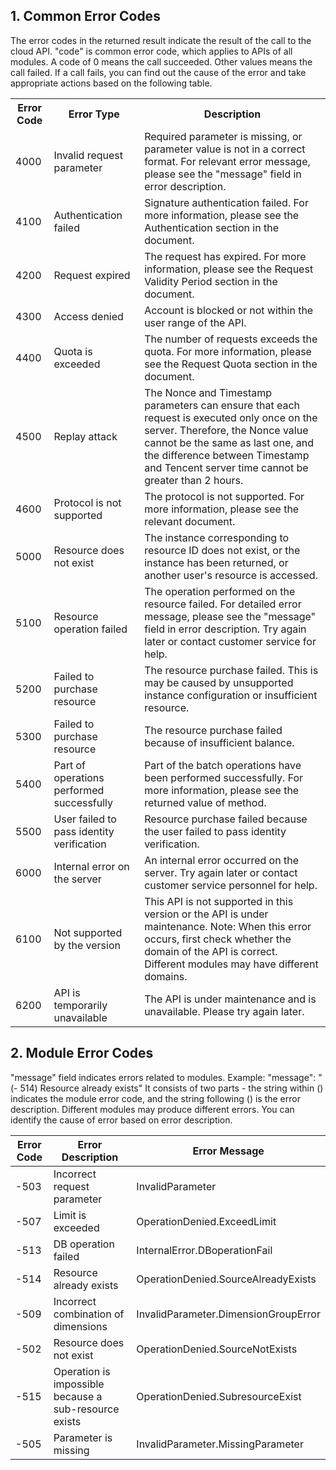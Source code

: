 ## 1. Common Error Codes
The error codes in the returned result indicate the result of the call to the cloud API. "code" is common error code, which applies to APIs of all modules. A code of 0 means the call succeeded. Other values means the call failed. If a call fails, you can find out the cause of the error and take appropriate actions based on the following table.

<table class="t">
<tbody><tr>
<th> <b>Error Code</b>
</th><th> <b>Error Type</b>
</th><th> <b>Description</b>
</th></tr>
<tr>
<td> 4000
</td><td> Invalid request parameter
</td><td> Required parameter is missing, or parameter value is not in a correct format. For relevant error message, please see the "message" field in error description.
</td></tr>
<tr>
<td> 4100
</td><td> Authentication failed
</td><td> Signature authentication failed. For more information, please see the Authentication section in the document.
</td></tr>
<tr>
<td> 4200
</td><td> Request expired
</td><td> The request has expired. For more information, please see the Request Validity Period section in the document.
</td></tr>
<tr>
<td> 4300
</td><td> Access denied
</td><td> Account is blocked or not within the user range of the API.
</td></tr>
<tr>
<td> 4400
</td><td> Quota is exceeded
</td><td> The number of requests exceeds the quota. For more information, please see the Request Quota section in the document.
</td></tr>
<tr>
<td> 4500
</td><td> Replay attack
</td><td> The Nonce and Timestamp parameters can ensure that each request is executed only once on the server. Therefore, the Nonce value cannot be the same as last one, and the difference between Timestamp and Tencent server time cannot be greater than 2 hours.
</td></tr>
<tr>
<td> 4600
</td><td> Protocol is not supported
</td><td> The protocol is not supported. For more information, please see the relevant document.
</td></tr>
<tr>
<td> 5000
</td><td> Resource does not exist
</td><td> The instance corresponding to resource ID does not exist, or the instance has been returned, or another user's resource is accessed.
</td></tr>
<tr>
<td> 5100
</td><td> Resource operation failed
</td><td> The operation performed on the resource failed. For detailed error message, please see the "message" field in error description. Try again later or contact customer service for help.
</td></tr>
<tr>
<td> 5200
</td><td> Failed to purchase resource
</td><td> The resource purchase failed. This is may be caused by unsupported instance configuration or insufficient resource.
</td></tr>
<tr>
<td> 5300
</td><td> Failed to purchase resource
</td><td> The resource purchase failed because of insufficient balance.
</td></tr>
<tr>
<td> 5400
</td><td> Part of operations performed successfully
</td><td> Part of the batch operations have been performed successfully. For more information, please see the returned value of method.
</td></tr>
<tr>
<td> 5500
</td><td> User failed to pass identity verification
</td><td> Resource purchase failed because the user failed to pass identity verification.
</td></tr>
<tr>
<td> 6000
</td><td> Internal error on the server
</td><td> An internal error occurred on the server. Try again later or contact customer service personnel for help.
</td></tr>
<tr>
<td> 6100
</td><td> Not supported by the version
</td><td> This API is not supported in this version or the API is under maintenance. Note:  When this error occurs, first check whether the domain of the API is correct. Different modules may have different domains.
</td></tr>
<tr>
<td> 6200
</td><td> API is temporarily unavailable
</td><td> The API is under maintenance and is unavailable. Please try again later.
</td></tr></tbody></table>

## 2. Module Error Codes
"message" field indicates errors related to modules.
Example:
"message": "(- 514) Resource already exists"
It consists of two parts - the string within () indicates the module error code, and the string following () is the error description.
Different modules may produce different errors. You can identify the cause of error based on error description.


| Error Code | Error Description    | Error Message                                 |
| ---- | ---------- | ------------------------------------ |
| -503 | Incorrect request parameter     | InvalidParameter                     |
| -507 | Limit is exceeded       | OperationDenied.ExceedLimit          |
| -513 | DB operation failed     | InternalError.DBoperationFail        |
| -514 | Resource already exists       | OperationDenied.SourceAlreadyExists  |
| -509 | Incorrect combination of dimensions    | InvalidParameter.DimensionGroupError |
| -502 | Resource does not exist      | OperationDenied.SourceNotExists      |
| -515 | Operation is impossible because a sub-resource exists | OperationDenied.SubresourceExist     |
| -505 | Parameter is missing       | InvalidParameter.MissingParameter    |
